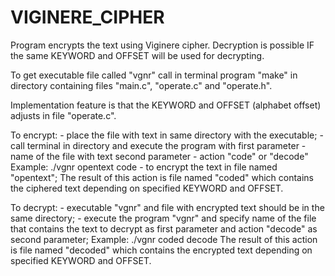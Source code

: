 # VIGINERE_CIPHER
Program encrypts the text using Viginere cipher. Decryption is possible IF the same KEYWORD and OFFSET will be used for decrypting.

To get executable file called "vgnr" call in terminal program "make" in directory containing files "main.c", "operate.c" and "operate.h".

Implementation feature is that the KEYWORD and OFFSET (alphabet offset) adjusts in file "operate.c".


To encrypt:
    - place the file with text in same directory with the executable;
    - call terminal in directory and execute the program with first parameter - name of the file with text
                                                            second parameter - action "code" or "decode"
      Example: ./vgnr opentext code - to encrypt the text in file named "opentext";
      The result of this action is file named "coded" which contains the ciphered text depending on specified KEYWORD and OFFSET.

To decrypt:
    - executable "vgnr" and file with encrypted text should be in the same directory;
    - execute the program "vgnr" and specify name of the file that contains the text to decrypt as first parameter and action "decode" as second parameter;
      Example: ./vgnr coded decode
      The result of this action is file named "decoded" which contains the encrypted text depending on specified KEYWORD and OFFSET.

